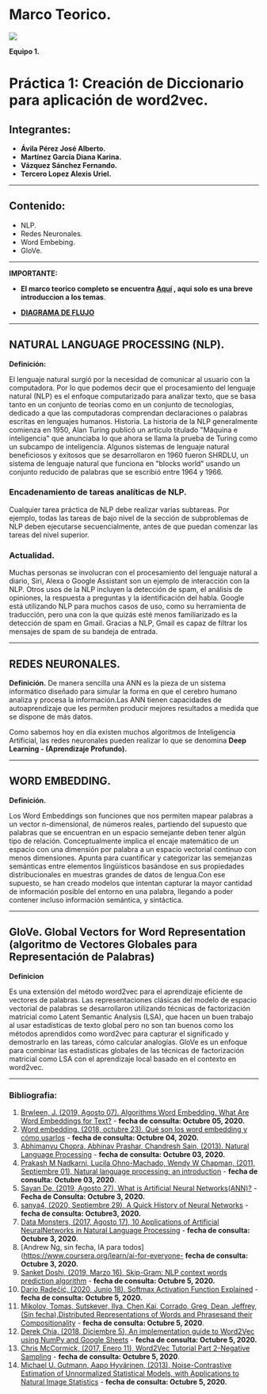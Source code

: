 # Marco Teorico.


![](https://external-content.duckduckgo.com/iu/?u=https%3A%2F%2Ftse1.mm.bing.net%2Fth%3Fid%3DOIP.QA1TLol7IO8agbiEPqZzNQHaDj%26pid%3DApi&f=1)



**Equipo 1.**

# Práctica 1: **Creación de Diccionario para aplicación de word2vec.**

## Integrantes:

* **Ávila Pérez José Alberto.**
* **Martínez García Diana Karina.**
* **Vázquez Sánchez Fernando.**
* **Tercero Lopez Alexis Uriel.**
---
## Contenido:

* NLP.
* Redes Neuronales.
* Word Embebing.
* GloVe.


---
**IMPORTANTE:**

 * **El marco teorico completo se encuentra  [Aquí](https://docs.google.com/document/d/1xZNELCRa4TWiTQRWfMn7kRMA-ivcPC9zwbPghOuQL2g/edit?usp=sharing) , aqui solo es una breve introduccion a los temas**.

 * **[DIAGRAMA DE FLUJO](https://drive.google.com/file/d/1uWssOdo9o5myyVaGZbfBSAPmdY1NCTGt/view)**
---

## NATURAL LANGUAGE PROCESSING (NLP).

**Definición:**

El lenguaje natural surgió por la necesidad de comunicar al usuario con la computadora. Por lo que podemos decir que el procesamiento del lenguaje natural (NLP) es el enfoque computarizado para analizar texto, que se basa tanto en un conjunto de teorías como en un conjunto de tecnologías, dedicado a que las computadoras comprendan declaraciones o palabras escritas en lenguajes humanos.
Historia. La historia de la NLP generalmente comienza en 1950, Alan Turing publicó un artículo titulado "Máquina e inteligencia" que anunciaba lo que ahora se llama la prueba de Turing como un subcampo de inteligencia. Algunos sistemas de lenguaje natural beneficiosos y exitosos que se desarrollaron en 1960 fueron SHRDLU, un sistema de lenguaje natural que funciona en "blocks world" usando un conjunto reducido de palabras que se escribió entre 1964 y 1966.

### Encadenamiento de tareas analíticas de NLP.


Cualquier tarea práctica de NLP debe realizar varias subtareas. Por ejemplo, todas las tareas de bajo nivel de la sección de subproblemas de NLP deben ejecutarse secuencialmente, antes de que puedan comenzar las tareas del nivel superior.


### **Actualidad.** 

Muchas personas se involucran con el procesamiento del lenguaje natural a diario, Siri, Alexa o Google Assistant son un ejemplo de interacción con la NLP. Otros usos de la NLP incluyen la detección de spam, el análisis de opiniones, la respuesta a preguntas y la identificación del habla. 
Google está utilizando NLP para muchos casos de uso, como su herramienta de traducción, pero una con la que quizás esté menos familiarizado es la detección de spam en Gmail. Gracias a NLP, Gmail es capaz de filtrar los mensajes de spam de su bandeja de entrada.


---

## REDES NEURONALES.
**Definición.**
De manera sencilla una ANN es la pieza de un sistema informático diseñado para simular la forma en que el cerebro humano analiza y procesa la información.Las ANN tienen capacidades de autoaprendizaje que les permiten producir mejores resultados a medida que se dispone de más datos.

Como sabemos hoy en día existen muchos algoritmos de Inteligencia Artificial, las redes neuronales pueden realizar lo que se denomina **Deep Learning - (Aprendizaje Profundo).**

---

## WORD EMBEDDING.


**Definición.**

Los Word Embeddings son funciones que nos permiten mapear palabras a un vector n-dimensional, de números reales, partiendo del supuesto que palabras que se encuentran en un espacio semejante deben tener algún tipo de relación.
Conceptualmente implica el encaje matemático de un espacio con una dimensión por palabra a un espacio vectorial continuo con menos dimensiones.
Apunta para cuantificar y categorizar las semejanzas semánticas entre elementos lingüísticos basándose en sus propiedades distribucionales en muestras grandes de datos de lengua.Con ese supuesto, se han creado modelos que intentan capturar la mayor cantidad de información posible del entorno en una palabra, llegando a poder contener incluso información semántica, y sintáctica. 

---

##  GloVe. Global Vectors for Word Representation (algoritmo de Vectores Globales para Representación de Palabras)

**Definicion**

Es una extensión del método word2vec para el aprendizaje eficiente de vectores de palabras.
Las representaciones clásicas del modelo de espacio vectorial de palabras se desarrollaron utilizando técnicas de factorización matricial como Latent Semantic Analysis (LSA), que hacen un buen trabajo al usar estadísticas de texto global pero no son tan buenos como los métodos aprendidos como word2vec para capturar el significado y demostrarlo en las tareas, cómo calcular analogías.
GloVe es un enfoque para combinar las estadísticas globales de las técnicas de factorización matricial como LSA con el aprendizaje local basado en el contexto en word2vec.


---

### Bibliografia:

1. [Brwleen, J. (2019, Agosto 07). Algorithms Word Embedding. What Are Word Embeddings for Text?](https://machinelearningmastery.com/what-are-word-embeddings/) - **fecha de consulta: Octubre 05, 2020.**
2. [Word embedding. (2018, octubre 23). Qué son los word embedding y cómo usarlos](http://eenube.com/index.php/ldp/machine-learning/137-que-son-los-word-embeddings-y-como-usarlos) - **fecha de consulta: Octubre 04, 2020.**
3. [Abhimanyu Chopra, Abhinav Prashar, Chandresh Sain, (2013). Natural Language Processing](http://citeseerx.ist.psu.edu/viewdoc/download?doi=10.1.1.407.6907&rep=rep1&type=pdf) - **fecha de consulta: Octubre 03, 2020.**
4. [Prakash M Nadkarni, Lucila Ohno-Machado, Wendy W Chapman, (2011, Septiembre  01), Natural language processing: an introduction](https://academic.oup.com/jamia/article/18/5/544/829676#31768955) - **fecha de consulta: Octubre 03, 2020**.
5. [Sayan De, (2019, Agosto 27), What is Artificial Neural Networks(ANN)?](https://tec4tric.com/ml/nn/what-is-artificial-neural-networks) - **Fecha de Consulta: Octubre 3, 2020.**
6. [sanya4, (2020, Septiembre 29), A Quick History of Neural Networks](https://www.analyticsvidhya.com/blog/2020/09/quick-history-neural-networks/) - **fecha de consulta: Octubre3, 2020.**
7. [Data Monsters, (2017, Agosto 17), 10 Applications of Artificial NeuralNetworks in Natural Language Processing](https://medium.com/@datamonsters/artificial-neural-networks-in-natural-language-processing-bcf62aa9151a) - **fecha de consulta: Octubre 3, 2020**.
8. [Andrew Ng, sin fecha, IA para todos](https://www.coursera.org/learn/ai-for-everyone- **fecha de consulta: Octubre 3, 2020.**
9. [Sanket Doshi, (2019, Marzo 16), Skip-Gram: NLP context words prediction algorithm](https://towardsdatascience.com/skip-gram-nlp-context-words-prediction-algorithm-5bbf34f84e0c) - **fecha de consulta: Octubre 5, 2020.**
10. [Dario Radečić, (2020, Junio 18), Softmax Activation Function Explained](https://towardsdatascience.com/softmax-activation-function-explained-a7e1bc3ad60) - **fecha de consulta: Octubre 5, 2020.**
11. [Mikolov, Tomas, Sutskever, Ilya, Chen,Kai, Corrado, Greg, Dean, Jeffrey, (Sin fecha),Distributed Representations of Words and Phrasesand their Compositionality](https://sea.acatlan.unam.mx/pluginfile.php/184625/mod_folder/content/0/5021-distributed-representations-of-words-and-phrases-and-their-compositionality.pdf?forcedownload=1) - **fecha de consulta: Octubre 5, 2020**. 
12. [Derek Chia, (2018, Diciembre 5), An implementation guide to Word2Vec using NumPy and Google Sheets](https://towardsdatascience.com/an-implementation-guide-to-word2vec-using-numpy-and-google-sheets-13445eebd281) - **fecha de consulta: Octubre 5, 2020.**
13. [Chris McCormick, (2017, Enero 11), Word2Vec Tutorial Part 2-Negative Sampling](http://mccormickml.com/2017/01/11/word2vec-tutorial-part-2-negative-sampling/) - **fecha de consulta: Octubre 5, 2020**.
14. [Michael U. Gutmann, Aapo Hyvärinen, (2013), Noise-Contrastive Estimation of Unnormalized Statistical Models, with Applications to Natural Image Statistics](https://www.jmlr.org/papers/v13/gutmann12a.html) - **fecha de consulta: Octubre 5, 2020.**
